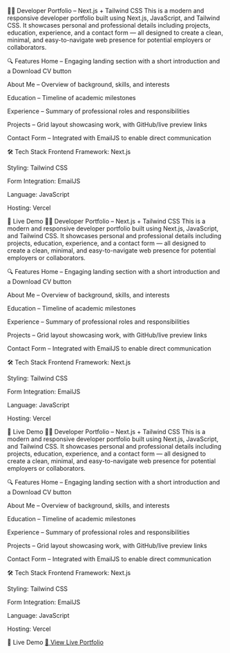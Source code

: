 🧑‍💻 Developer Portfolio – Next.js + Tailwind CSS
This is a modern and responsive developer portfolio built using Next.js, JavaScript, and Tailwind CSS. It showcases personal and professional details including projects, education, experience, and a contact form — all designed to create a clean, minimal, and easy-to-navigate web presence for potential employers or collaborators.

🔍 Features
Home – Engaging landing section with a short introduction and a Download CV button

About Me – Overview of background, skills, and interests

Education – Timeline of academic milestones

Experience – Summary of professional roles and responsibilities

Projects – Grid layout showcasing work, with GitHub/live preview links

Contact Form – Integrated with EmailJS to enable direct communication

🛠️ Tech Stack
Frontend Framework: Next.js

Styling: Tailwind CSS

Form Integration: EmailJS

Language: JavaScript

Hosting: Vercel

🚀 Live Demo
🧑‍💻 Developer Portfolio – Next.js + Tailwind CSS
This is a modern and responsive developer portfolio built using Next.js, JavaScript, and Tailwind CSS. It showcases personal and professional details including projects, education, experience, and a contact form — all designed to create a clean, minimal, and easy-to-navigate web presence for potential employers or collaborators.

🔍 Features
Home – Engaging landing section with a short introduction and a Download CV button

About Me – Overview of background, skills, and interests

Education – Timeline of academic milestones

Experience – Summary of professional roles and responsibilities

Projects – Grid layout showcasing work, with GitHub/live preview links

Contact Form – Integrated with EmailJS to enable direct communication

🛠️ Tech Stack
Frontend Framework: Next.js

Styling: Tailwind CSS

Form Integration: EmailJS

Language: JavaScript

Hosting: Vercel

🚀 Live Demo
🧑‍💻 Developer Portfolio – Next.js + Tailwind CSS
This is a modern and responsive developer portfolio built using Next.js, JavaScript, and Tailwind CSS. It showcases personal and professional details including projects, education, experience, and a contact form — all designed to create a clean, minimal, and easy-to-navigate web presence for potential employers or collaborators.

🔍 Features
Home – Engaging landing section with a short introduction and a Download CV button

About Me – Overview of background, skills, and interests

Education – Timeline of academic milestones

Experience – Summary of professional roles and responsibilities

Projects – Grid layout showcasing work, with GitHub/live preview links

Contact Form – Integrated with EmailJS to enable direct communication

🛠️ Tech Stack
Frontend Framework: Next.js

Styling: Tailwind CSS

Form Integration: EmailJS

Language: JavaScript

Hosting: Vercel

🚀 Live Demo
[🔗 View Live Portfolio ](https://portfolio-murex-pi-18.vercel.app/)
